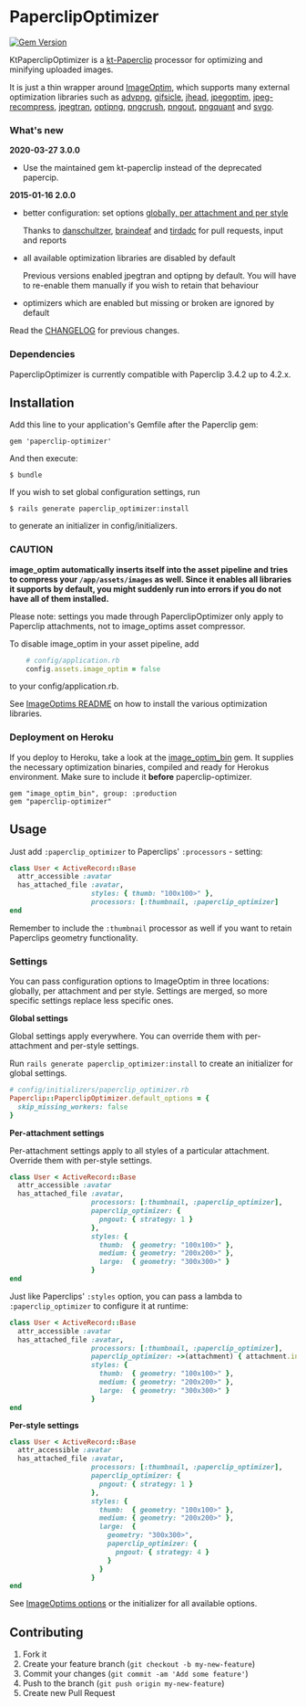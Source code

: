 # PaperclipOptimizer

[![Gem Version](https://badge.fury.io/rb/paperclip-optimizer.png)](http://badge.fury.io/rb/kt-paperclip-optimizer)

KtPaperclipOptimizer is a [kt-Paperclip](https://github.com/kreeti/kt-paperclip) processor for 
optimizing and minifying uploaded images.

It is just a thin wrapper around [ImageOptim](https://github.com/toy/image_optim), 
which supports many external optimization libraries such as [advpng](http://advancemame.sourceforge.net/doc-advpng.html), [gifsicle](http://www.lcdf.org/gifsicle/), 
[jhead](http://www.sentex.net/~mwandel/jhead/), [jpegoptim](http://www.kokkonen.net/tjko/projects.html), [jpeg-recompress](https://github.com/danielgtaylor/jpeg-archive#jpeg-recompress), 
[jpegtran](http://www.ijg.org/), [optipng](http://optipng.sourceforge.net/), [pngcrush](http://pmt.sourceforge.net/pngcrush/), [pngout](http://www.advsys.net/ken/util/pngout.htm), 
[pngquant](http://pngquant.org/) and [svgo](https://github.com/svg/svgo).

### What's new

**2020-03-27 3.0.0**

* Use the maintained gem kt-paperclip instead of the deprecated papercip.

**2015-01-16 2.0.0**

* better configuration: set options [globally, per attachment and per style](#settings)

  Thanks to [danschultzer](https://github.com/danschultzer), [braindeaf](https://github.com/braindeaf) and 
  [tirdadc](https://github.com/tirdadc) for pull requests, input and reports
* all available optimization libraries are disabled by default

  Previous versions enabled jpegtran and optipng by default. You will have to 
  re-enable them manually if you wish to retain that behaviour
* optimizers which are enabled but missing or broken are ignored by default

Read the [CHANGELOG](CHANGELOG.md) for previous changes.

### Dependencies

PaperclipOptimizer is currently compatible with Paperclip 3.4.2 up to 4.2.x.

## Installation

Add this line to your application's Gemfile after the Paperclip gem:

    gem 'paperclip-optimizer'

And then execute:

    $ bundle
    
If you wish to set global configuration settings, run

    $ rails generate paperclip_optimizer:install
    
to generate an initializer in config/initializers.

### CAUTION

**image_optim automatically inserts itself into the asset pipeline and tries to compress your `/app/assets/images` as well. 
Since it enables all libraries it supports by default, you might suddenly run into errors if you do not have all 
of them installed.**

Please note: settings you made through PaperclipOptimizer only apply to Paperclip attachments, not to image_optims asset compressor.

To disable image_optim in your asset pipeline, add

```ruby
    # config/application.rb
    config.assets.image_optim = false
```

to your config/application.rb.

See [ImageOptims README](https://github.com/toy/image_optim#binaries-location) 
on how to install the various optimization libraries.

### Deployment on Heroku

If you deploy to Heroku, take a look at the [image_optim_bin](https://github.com/mooktakim/image_optim_bin) gem. It supplies the necessary 
optimization binaries, compiled and ready for Herokus environment. Make sure to include it **before** paperclip-optimizer.

    gem "image_optim_bin", group: :production
    gem "paperclip-optimizer"

## Usage

Just add `:paperclip_optimizer` to Paperclips' `:processors` - setting:

```ruby
class User < ActiveRecord::Base
  attr_accessible :avatar
  has_attached_file :avatar, 
                    styles: { thumb: "100x100>" },
                    processors: [:thumbnail, :paperclip_optimizer]
end
```

Remember to include the `:thumbnail` processor as well if you want to retain 
Paperclips geometry functionality.

### Settings

You can pass configuration options to ImageOptim in three locations: globally, per attachment and per style. 
Settings are merged, so more specific settings replace less specific ones.

**Global settings**

Global settings apply everywhere. You can override them with per-attachment and per-style settings.

Run `rails generate paperclip_optimizer:install` to create an initializer for global settings.

```ruby
# config/initializers/paperclip_optimizer.rb
Paperclip::PaperclipOptimizer.default_options = {
  skip_missing_workers: false
}
```

**Per-attachment settings**

Per-attachment settings apply to all styles of a particular attachment. Override them with per-style settings.

```ruby
class User < ActiveRecord::Base
  attr_accessible :avatar
  has_attached_file :avatar,
                    processors: [:thumbnail, :paperclip_optimizer],
                    paperclip_optimizer: {
                      pngout: { strategy: 1 }
                    },
                    styles: {
                      thumb:  { geometry: "100x100>" },
                      medium: { geometry: "200x200>" },
                      large:  { geometry: "300x300>" }
                    }
end
```

Just like Paperclips' `:styles` option, you can pass a lambda to `:paperclip_optimizer` to configure it at runtime:

```ruby
class User < ActiveRecord::Base
  attr_accessible :avatar
  has_attached_file :avatar,
                    processors: [:thumbnail, :paperclip_optimizer],
                    paperclip_optimizer: ->(attachment) { attachment.instance.my_model_instance_method },
                    styles: {
                      thumb:  { geometry: "100x100>" },
                      medium: { geometry: "200x200>" },
                      large:  { geometry: "300x300>" }
                    }
end
```

**Per-style settings**

```ruby
class User < ActiveRecord::Base
  attr_accessible :avatar
  has_attached_file :avatar,
                    processors: [:thumbnail, :paperclip_optimizer],
                    paperclip_optimizer: {
                      pngout: { strategy: 1 }
                    },
                    styles: {
                      thumb:  { geometry: "100x100>" },
                      medium: { geometry: "200x200>" },
                      large:  {
                        geometry: "300x300>",
                        paperclip_optimizer: {
                          pngout: { strategy: 4 }
                        }
                      }
                    }
end
```

See [ImageOptims options](https://github.com/toy/image_optim#options) or the initializer for 
all available options.

## Contributing

1. Fork it
2. Create your feature branch (`git checkout -b my-new-feature`)
3. Commit your changes (`git commit -am 'Add some feature'`)
4. Push to the branch (`git push origin my-new-feature`)
5. Create new Pull Request

